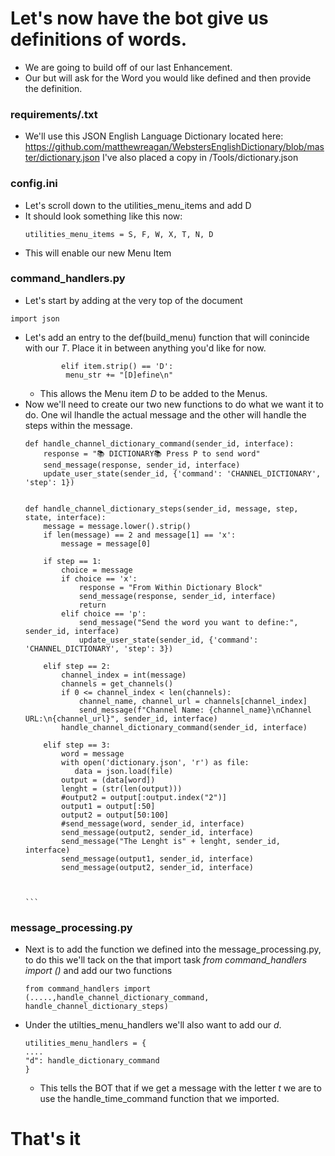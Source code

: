 
# Let's now have the bot give us definitions of words. 
- We are going to build off of our last Enhancement.
- Our but will ask for the Word you would like defined and then provide the definition. 


### requirements/.txt
- We'll use this JSON English Language Dictionary located here: https://github.com/matthewreagan/WebstersEnglishDictionary/blob/master/dictionary.json I've also placed a copy in /Tools/dictionary.json
  
### config.ini
- Let's scroll down to the utilities_menu_items and add D
- It should look something like this now:
  ```
  utilities_menu_items = S, F, W, X, T, N, D
   ```
- This will enable our new Menu Item

  
### command_handlers.py


- Let's start by adding at the very top of the document 
 ```
 import json
 ```

 - Let's add an entry to the def(build_menu) function that will conincide with our *T*. Place it in between anything you'd like for now. 
   ```
           elif item.strip() == 'D':
            menu_str += "[D]efine\n"
   ```
     - This allows the Menu item *D* to be added to the Menus.
- Now we'll need to create our two new functions to do what we want it to do. One wil lhandle the actual message and the other will handle the steps within the message. 
  ````
  def handle_channel_dictionary_command(sender_id, interface):
      response = "📚 DICTIONARY📚 Press P to send word"
      send_message(response, sender_id, interface)
      update_user_state(sender_id, {'command': 'CHANNEL_DICTIONARY', 'step': 1})
  
  
  def handle_channel_dictionary_steps(sender_id, message, step, state, interface):
      message = message.lower().strip()
      if len(message) == 2 and message[1] == 'x':
          message = message[0]
  
      if step == 1:
          choice = message
          if choice == 'x':
              response = "From Within Dictionary Block"
              send_message(response, sender_id, interface)
              return
          elif choice == 'p':
              send_message("Send the word you want to define:", sender_id, interface)
              update_user_state(sender_id, {'command': 'CHANNEL_DICTIONARY', 'step': 3})
  
      elif step == 2:
          channel_index = int(message)
          channels = get_channels()
          if 0 <= channel_index < len(channels):
              channel_name, channel_url = channels[channel_index]
              send_message(f"Channel Name: {channel_name}\nChannel URL:\n{channel_url}", sender_id, interface)
          handle_channel_dictionary_command(sender_id, interface)
  
      elif step == 3:
          word = message
          with open('dictionary.json', 'r') as file:
             data = json.load(file)
          output = (data[word])
          lenght = (str(len(output)))
          #output2 = output[:output.index("2")]  
          output1 = output[:50]  
          output2 = output[50:100]          
          #send_message(word, sender_id, interface)
          send_message(output2, sender_id, interface)
          send_message("The Lenght is" + lenght, sender_id, interface)
          send_message(output1, sender_id, interface)
          send_message(output2, sender_id, interface)
          
  
  
  ```

### message_processing.py
- Next is to add the function we defined into the message_processing.py, to do this we'll tack on the that import task *from command_handlers import ()* and add our two functions
  ```
  from command_handlers import (.....,handle_channel_dictionary_command, handle_channel_dictionary_steps)
  ```
- Under the utilties_menu_handlers we'll also want to add our *d*.
  ```
  utilities_menu_handlers = {
  ....
  "d": handle_dictionary_command
  }
  ```
    - This tells the BOT that if we get a message with the letter *t* we are to use the handle_time_command function that we imported.


# That's it

